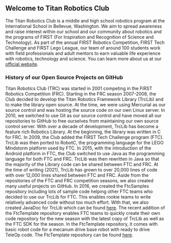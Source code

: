 ## Welcome to Titan Robotics Club

The Titan Robotics Club is a middle and high school robotics program at the International School in Bellevue, Washington. We aim to spread awareness and raise interest within our school and our community about robotics and the programs of FIRST (For Inspiration and Recognition of Science and Technology). As part of the annual FIRST Robotics Competition, FIRST Tech Challenge and FIRST Lego League, our team of around 100 students work with field professionals and adult mentors to earn valuable life experience with robotics, technology and science. You can learn more about us at our [official website](http://www.titanrobotics.com).

### History of our Open Source Projects on GitHub

Titan Robotics Club (TRC) was started in 2001 competing in the FIRST Robotics Competition (FRC). Starting in the FRC season 2007-2008, the Club decided to develop the Titan Robotics Framework Library (TrcLib) and to make the library open source. At the time, we were using Mercurial as our source control and was hosting the source code on our own Linux server. In 2010, we switched to use Git as our source control and have moved all our repositories to GitHub to free ourselves from maintaining our own source control server. With over a decade of development, TrcLib has become a feature rich Robotics Library. At the beginning, the library was written in C for FRC. In 2009, the Club added the FIRST Tech Challenge program (FTC). TrcLib was then ported to RobotC, the programming language for the LEGO Mindstorm platform used by FTC. In 2015, with the introduction of the Android platform in FTC, the Club switched to use Java as the programming language for both FTC and FRC. TrcLib was then rewritten in Java so that the majority of the Library code can be shared between FTC and FRC. At the time of writing (2021), TrcLib has grown to over 20,000 lines of code with over 12,000 lines shared between FTC and FRC. Aside from the repositories of the FTC and FRC competition seasons, we also created many useful projects on GitHub. In 2016, we created the FtcSamples repository including lots of sample code helping other FTC teams who decided to use our TrcLib for FTC. This enables rookie teams to write relatively advanced code without too much effort. With that, we also created JavaDoc for TrcLib which can be found [here](https://trc492.github.io/FtcJavaDoc/). The recent addition of the FtcTemplate repository enables FTC teams to quickly create their own code repository for the new season with the latest copy of TrcLib as well as the FTC SDK for the season. In the FtcTemplate repository, it comes with basic robot code for a mecanum drive base robot with ready to drive TeleOp code. The FtcTemplate repository can be found [here](https://github.com/trc492/FtcTemplate).
